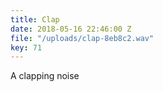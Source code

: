 ```yaml
---
title: Clap
date: 2018-05-16 22:46:00 Z
file: "/uploads/clap-8eb8c2.wav"
key: 71
---
```


A clapping noise